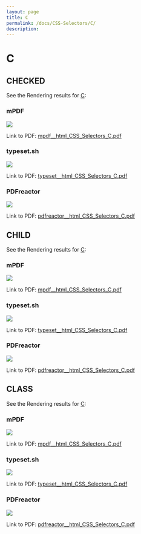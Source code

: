 ```yaml
---
layout: page
title: C
permalink: /docs/CSS-Selectors/C/
description: 
---
```


# C



## CHECKED

See the Rendering results for [C](/html/CSS%20Selectors/C):

### mPDF
![](mpdf__html_CSS_Selectors_C.png) 

Link to PDF: [mpdf__html_CSS_Selectors_C.pdf](mpdf__html_CSS_Selectors_C.pdf)

### typeset.sh
![](typeset__html_CSS_Selectors_C.png) 

Link to PDF: [typeset__html_CSS_Selectors_C.pdf](typeset__html_CSS_Selectors_C.pdf)

### PDFreactor
![](pdfreactor__html_CSS_Selectors_C.png) 

Link to PDF: [pdfreactor__html_CSS_Selectors_C.pdf](pdfreactor__html_CSS_Selectors_C.pdf)

## CHILD

See the Rendering results for [C](/html/CSS%20Selectors/C):

### mPDF
![](mpdf__html_CSS_Selectors_C.png) 

Link to PDF: [mpdf__html_CSS_Selectors_C.pdf](mpdf__html_CSS_Selectors_C.pdf)

### typeset.sh
![](typeset__html_CSS_Selectors_C.png) 

Link to PDF: [typeset__html_CSS_Selectors_C.pdf](typeset__html_CSS_Selectors_C.pdf)

### PDFreactor
![](pdfreactor__html_CSS_Selectors_C.png) 

Link to PDF: [pdfreactor__html_CSS_Selectors_C.pdf](pdfreactor__html_CSS_Selectors_C.pdf)

## CLASS

See the Rendering results for [C](/html/CSS%20Selectors/C):

### mPDF
![](mpdf__html_CSS_Selectors_C.png) 

Link to PDF: [mpdf__html_CSS_Selectors_C.pdf](mpdf__html_CSS_Selectors_C.pdf)

### typeset.sh
![](typeset__html_CSS_Selectors_C.png) 

Link to PDF: [typeset__html_CSS_Selectors_C.pdf](typeset__html_CSS_Selectors_C.pdf)

### PDFreactor
![](pdfreactor__html_CSS_Selectors_C.png) 

Link to PDF: [pdfreactor__html_CSS_Selectors_C.pdf](pdfreactor__html_CSS_Selectors_C.pdf)


